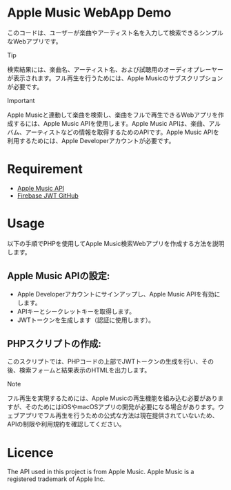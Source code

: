 # Apple Music WebApp Demo



このコードは、ユーザーが楽曲やアーティスト名を入力して検索できるシンプルなWebアプリです。

> [!TIP]
>検索結果には、楽曲名、アーティスト名、および試聴用のオーディオプレーヤーが表示されます。フル再生を行うためには、Apple Musicのサブスクリプションが必要です。




> [!IMPORTANT]
> Apple Musicと連動して楽曲を検索し、楽曲をフルで再生できるWebアプリを作成するには、Apple Music APIを使用します。Apple Music APIは、楽曲、アルバム、アーティストなどの情報を取得するためのAPIです。Apple Music APIを利用するためには、Apple Developerアカウントが必要です。

# Requirement
- [Apple Music API](https://developer.apple.com/documentation/applemusicapi)
- [Firebase JWT GitHub](/libs/php-jwt/README.md)

# Usage

以下の手順でPHPを使用してApple Music検索Webアプリを作成する方法を説明します。

## Apple Music APIの設定:

- Apple Developerアカウントにサインアップし、Apple Music APIを有効にします。
-  APIキーとシークレットキーを取得します。
- JWTトークンを生成します（認証に使用します）。

## PHPスクリプトの作成:

このスクリプトでは、PHPコードの上部でJWTトークンの生成を行い、その後、検索フォームと結果表示のHTMLを出力します。


> [!NOTE]
>フル再生を実現するためには、Apple Musicの再生機能を組み込む必要がありますが、そのためにはiOSやmacOSアプリの開発が必要になる場合があります。ウェブアプリでフル再生を行うための公式な方法は現在提供されていないため、APIの制限や利用規約を確認してください。


# Licence
 The API used in this project is from Apple Music. Apple Music is a registered trademark of Apple Inc.
